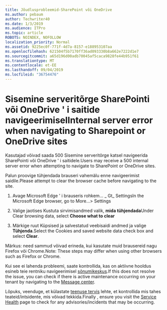 ```yaml
---
title: Jõudlusprobleemid-SharePoint või OneDrive
ms.author: pebaum
author: Techwriter40
ms.date: 1/3/2019
ms.audience: ITPro
ms.topic: article
ROBOTS: NOINDEX, NOFOLLOW
localization_priority: Normal
ms.assetid: 9225ec0f-771f-4d7a-8157-e188953107aa
ms.openlocfilehash: 621504f5b7170ff36ad093330b8a662e7222d1e7
ms.sourcegitcommit: a65d196d00adb70045af5caca9828fe44b951f61
ms.translationtype: MT
ms.contentlocale: et-EE
ms.lasthandoff: 09/04/2019
ms.locfileid: "36754476"
---
```

# <a name="internal-server-error-when-navigating-to-sharepoint-or-onedrive-sites"></a><span data-ttu-id="56c71-102">Sisemine serveritõrge SharePointi või OneDrive ' i saitide navigeerimisel</span><span class="sxs-lookup"><span data-stu-id="56c71-102">Internal server error when navigating to Sharepoint or OneDrive sites</span></span>

<span data-ttu-id="56c71-103">Kasutajad võivad saada 500 Sisemine serveritõrge katsel navigeerida SharePointi või OneDrive ' i saitidele.</span><span class="sxs-lookup"><span data-stu-id="56c71-103">Users may receive a 500 internal server error when attempting to navigate to SharePoint or OneDrive sites.</span></span> 

<span data-ttu-id="56c71-104">Palun proovige tühjendada brauseri vahemälu enne navigeerimist saidile.</span><span class="sxs-lookup"><span data-stu-id="56c71-104">Please attempt to clear the browser cache before navigating to the site.</span></span>


1. <span data-ttu-id="56c71-105">Avage Microsoft Edge ' i brauseris rohkem... _ Gt_ Settings</span><span class="sxs-lookup"><span data-stu-id="56c71-105">In the Microsoft Edge browser, go to More...> Settings</span></span>

2. <span data-ttu-id="56c71-106">Valige jaotises Kustuta sirvimisandmed valik, **mida tühjendada**</span><span class="sxs-lookup"><span data-stu-id="56c71-106">Under Clear browsing data, select **Choose what to clear**</span></span>

3. <span data-ttu-id="56c71-107">Märkige ruut Küpsised ja salvestatud veebisaidi andmed ja valige **Tühjenda**.</span><span class="sxs-lookup"><span data-stu-id="56c71-107">Select the Cookies and saved website data check box and select **Clear**.</span></span>

<span data-ttu-id="56c71-108">Märkus: need sammud võivad erineda, kui kasutate muid brausereid nagu Firefox või Chrome.</span><span class="sxs-lookup"><span data-stu-id="56c71-108">Note: These steps may differ when using other browsers such as Firefox or Chrome.</span></span>

<span data-ttu-id="56c71-109">Kui see ei lahenda probleemi, saate kontrollida, kas on aktiivne hooldus esineb teie rentniku navigeerimisel [sõnumikeskus](https://portal.office.com/adminportal/home#/MessageCenter).</span><span class="sxs-lookup"><span data-stu-id="56c71-109">If this does not resolve the issue, you can check if there is active maintenance occurring on your tenant by navigating to the [Message center](https://portal.office.com/adminportal/home#/MessageCenter).</span></span>

<span data-ttu-id="56c71-110">Lõpuks, veenduge, et külastate [teenuse tervis](https://portal.office.com/adminportal/home#/servicehealth) lehte, et kontrollida mis tahes teateid/intsidente, mis võivad tekkida.</span><span class="sxs-lookup"><span data-stu-id="56c71-110">Finally , ensure you visit the [Service Health](https://portal.office.com/adminportal/home#/servicehealth) page to check for any advisories/incidents that may be occurring.</span></span>

